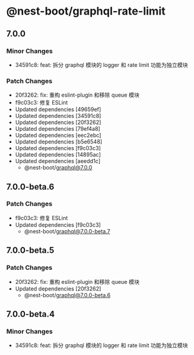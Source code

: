 # @nest-boot/graphql-rate-limit

## 7.0.0

### Minor Changes

- 34591c8: feat: 拆分 graphql 模块的 logger 和 rate limit 功能为独立模块

### Patch Changes

- 20f3262: fix: 重构 eslint-plugin 和移除 queue 模块
- f9c03c3: 修复 ESLint
- Updated dependencies [49659ef]
- Updated dependencies [34591c8]
- Updated dependencies [20f3262]
- Updated dependencies [79ef4a8]
- Updated dependencies [eec2ebc]
- Updated dependencies [b5e6548]
- Updated dependencies [f9c03c3]
- Updated dependencies [14895ac]
- Updated dependencies [aeedd1c]
  - @nest-boot/graphql@7.0.0

## 7.0.0-beta.6

### Patch Changes

- f9c03c3: 修复 ESLint
- Updated dependencies [f9c03c3]
  - @nest-boot/graphql@7.0.0-beta.7

## 7.0.0-beta.5

### Patch Changes

- 20f3262: fix: 重构 eslint-plugin 和移除 queue 模块
- Updated dependencies [20f3262]
  - @nest-boot/graphql@7.0.0-beta.6

## 7.0.0-beta.4

### Minor Changes

- 34591c8: feat: 拆分 graphql 模块的 logger 和 rate limit 功能为独立模块

